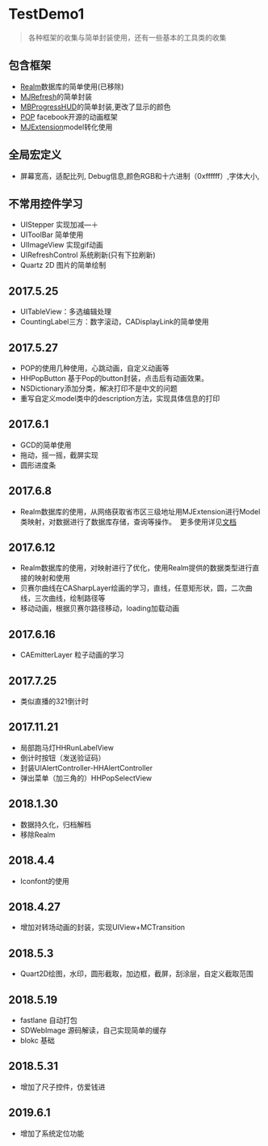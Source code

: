 # TestDemo1

>各种框架的收集与简单封装使用，还有一些基本的工具类的收集

## 包含框架
* [Realm](https://github.com/realm/realm-cocoa)数据库的简单使用(已移除)
* [MJRefresh](https://github.com/CoderMJLee/MJRefresh)的简单封装
* [MBProgressHUD](https://github.com/jdg/MBProgressHUD)的简单封装,更改了显示的颜色
* [POP](https://github.com/facebook/pop) facebook开源的动画框架
* [MJExtension](https://github.com/CoderMJLee/MJExtension)model转化使用

## 全局宏定义
* 屏幕宽高，适配比列, Debug信息,颜色RGB和十六进制（0xffffff）,字体大小,

## 不常用控件学习
* UIStepper 实现加减—＋
* UIToolBar 简单使用
* UIImageView 实现gif动画
* UIRefreshControl 系统刷新(只有下拉刷新)
* Quartz 2D 图片的简单绘制

## 2017.5.25
* UITableView：多选编辑处理
* CountingLabel三方：数字滚动，CADisplayLink的简单使用

## 2017.5.27
* POP的使用几种使用，心跳动画，自定义动画等
* HHPopButton 基于Pop的button封装，点击后有动画效果。
* NSDictionary添加分类，解决打印不是中文的问题
* 重写自定义model类中的description方法，实现具体信息的打印

## 2017.6.1
* GCD的简单使用
* 拖动，摇一摇，截屏实现
* 圆形进度条

## 2017.6.8
* Realm数据库的使用，从网络获取省市区三级地址用MJExtension进行Model类映射，对数据进行了数据库存储，查询等操作。
  更多使用详见[文档](https://realm.io/docs/objc/latest/)

## 2017.6.12
* Realm数据库的使用，对映射进行了优化，使用Realm提供的数据类型进行直接的映射和使用
* 贝赛尔曲线在CASharpLayer绘画的学习，直线，任意矩形状，圆，二次曲线，三次曲线，绘制路径等
* 移动动画，根据贝赛尔路径移动，loading加载动画


## 2017.6.16
* CAEmitterLayer 粒子动画的学习

## 2017.7.25
* 类似直播的321倒计时

## 2017.11.21
* 局部跑马灯HHRunLabelView
* 倒计时按钮（发送验证码）
* 封装UIAlertController-HHAlertController
* 弹出菜单（加三角的）HHPopSelectView

## 2018.1.30
* 数据持久化，归档解档
* 移除Realm

## 2018.4.4
* Iconfont的使用

## 2018.4.27
* 增加对转场动画的封装，实现UIView+MCTransition

## 2018.5.3
* Quart2D绘图，水印，圆形截取，加边框，截屏，刮涂层，自定义截取范围

## 2018.5.19
* fastlane 自动打包
* SDWebImage 源码解读，自己实现简单的缓存
* blokc 基础

## 2018.5.31
* 增加了尺子控件，仿爱钱进

## 2019.6.1
* 增加了系统定位功能
